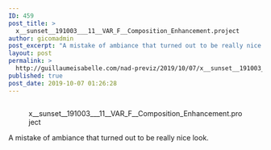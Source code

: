 ```yaml
---
ID: 459
post_title: >
  x__sunset__191003___11__VAR_F__Composition_Enhancement.project
author: gicomadmin
post_excerpt: "A mistake of ambiance that turned out to be really nice look"
layout: post
permalink: >
  http://guillaumeisabelle.com/nad-previz/2019/10/07/x__sunset__191003___11__var_f__composition_enhancement-project/
published: true
post_date: 2019-10-07 01:26:28
---
```

<!-- wp:image {"id":460} --><figure class="wp-block-image">

<img src="http://guillaumeisabelle.com/nad-previz/wp-content/uploads/sites/19/2019/10/image-8.png" alt="" class="wp-image-460" /><figcaption>x\_\_sunset\_\_191003_\_\_11\_\_VAR_F__Composition_Enhancement.project</figcaption></figure> <!-- /wp:image -->

<!-- wp:paragraph -->

A mistake of ambiance that turned out to be really nice look.

<!-- /wp:paragraph -->